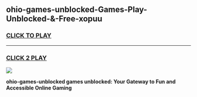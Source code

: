 
## ohio-games-unblocked-Games-Play-Unblocked-&-Free-xopuu
<h3>
<a href="https://premium76.site?title=ohio-games-unblocked&ref=24A">CLICK TO PLAY</a></h3>
<hr>

<h3>
<a href="https://premium76.site?title=ohio-games-unblocked&ref=24A">CLICK 2 PLAY</a>
  
</h3>

<a href="https://premium76.site?title=ohio-games-unblocked&ref=24A"><img src="https://clearcache.store/games.png"></a>


**ohio-games-unblocked games unblocked: Your Gateway to Fun and Accessible Online Gaming**

